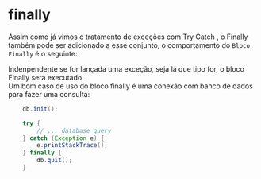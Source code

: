 # finally

Assim como já vimos o tratamento de exceções com Try Catch , o Finally também pode ser adicionado a esse conjunto, o comportamento do `Bloco Finally` é o seguinte:

Indenpendente se for lançada uma exceção, seja lá que tipo for, o bloco Finally será executado.
<br>
Um bom caso de uso do bloco finally é uma conexão com banco de dados para fazer uma consulta:

```java
    db.init();

    try {
        // ... database query
    } catch (Exception e) {
        e.printStackTrace();
    } finally {
        db.quit();
    }
```